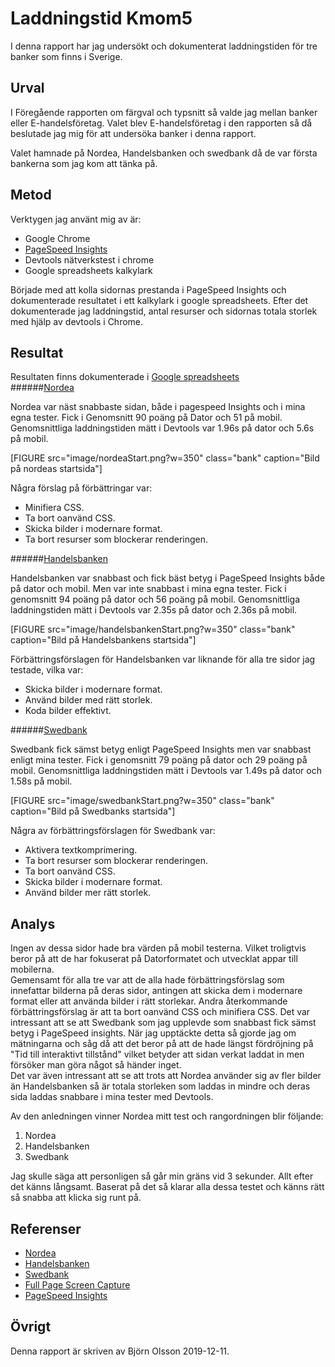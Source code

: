 ---
---
Laddningstid Kmom5
=========================

I denna rapport har jag undersökt och dokumenterat laddningstiden för tre banker som finns i Sverige.

Urval
-----------------------

I Föregående rapporten om färgval och typsnitt så valde jag mellan banker eller E-handelsföretag.
Valet blev E-handelsföretag i den rapporten så då beslutade jag mig för att undersöka banker i denna rapport.

Valet hamnade på Nordea, Handelsbanken och swedbank då de var första bankerna som jag kom att tänka på.


Metod
-----------------------
Verktygen jag använt mig av är:

* Google Chrome
* [PageSpeed Insights](https://developers.google.com/speed/pagespeed/insights/)
* Devtools nätverkstest i chrome
* Google spreadsheets kalkylark

Började med att kolla sidornas prestanda i PageSpeed Insights och dokumenterade resultatet i ett kalkylark i google spreadsheets.
Efter det dokumenterade jag laddningstid, antal resurser och sidornas totala storlek med hjälp av devtools i Chrome.

Resultat
-----------------------
Resultaten finns dokumenterade i [Google spreadsheets](https://docs.google.com/spreadsheets/d/1cZ9frsecPxn3ipQTgv3oWlOsdXm_KT0Dh63dm20mGUY/edit?usp=sharing)  
######[Nordea](https://www.nordea.se)

Nordea var näst snabbaste sidan, både i pagespeed Insights och i mina egna tester.
Fick i Genomsnitt 90 poäng på Dator och 51 på mobil.
Genomsnittliga laddningstiden mätt i Devtools var 1.96s på dator och 5.6s på mobil.

[FIGURE src="image/nordeaStart.png?w=350" class="bank" caption="Bild på nordeas startsida"]

Några förslag på förbättringar var:

* Minifiera CSS.
* Ta bort oanvänd CSS.
* Skicka bilder i modernare format.
* Ta bort resurser som blockerar renderingen.



######[Handelsbanken](https://www.handelsbanken.se/sv/)

Handelsbanken var snabbast och fick bäst betyg i PageSpeed Insights både på dator och mobil.
Men var inte snabbast i mina egna tester.
Fick i genomsnitt 94 poäng på dator och 56 poäng på mobil.
Genomsnittliga laddningstiden mätt i Devtools var 2.35s på dator och 2.36s på mobil.

[FIGURE src="image/handelsbankenStart.png?w=350" class="bank" caption="Bild på Handelsbankens startsida"]

Förbättringsförslagen för Handelsbanken var liknande för alla tre sidor jag testade, vilka var:

* Skicka bilder i modernare format.
* Använd bilder med rätt storlek.
* Koda bilder effektivt.

######[Swedbank](https://www.swedbank.se/)

Swedbank fick sämst betyg enligt PageSpeed Insights men var snabbast enligt mina tester.
Fick i genomsnitt 79 poäng på dator och 29 poäng på mobil.
Genomsnittliga laddningstiden mätt i Devtools var 1.49s på dator och 1.58s på mobil.

[FIGURE src="image/swedbankStart.png?w=350" class="bank" caption="Bild på Swedbanks startsida"]

Några av förbättringsförslagen för Swedbank var:

* Aktivera textkomprimering.
* Ta bort resurser som blockerar renderingen.
* Ta bort oanvänd CSS.
* Skicka bilder i modernare format.
* Använd bilder mer rätt storlek.

Analys
-----------------------

Ingen av dessa sidor hade bra värden på mobil testerna. Vilket troligtvis beror på att de har fokuserat på Datorformatet och utvecklat appar till mobilerna.  
Gemensamt för alla tre var att de alla hade förbättringsförslag som innefattar bilderna på deras sidor, antingen att skicka dem i modernare format eller att använda bilder i rätt storlekar. Andra återkommande förbättringsförslag är att ta bort oanvänd CSS och minifiera CSS.
Det var intressant att se att Swedbank som jag upplevde som snabbast fick sämst betyg i PageSpeed insights.
När jag upptäckte detta så gjorde jag om mätningarna och såg då att det beror på att de hade längst fördröjning på "Tid till interaktivt tillstånd" vilket betyder att sidan verkat laddat in men försöker man göra något så händer inget.  
Det var även intressant att se att trots att Nordea använder sig av fler bilder än Handelsbanken så är totala storleken som laddas in mindre och deras sida laddas snabbare i mina tester med Devtools.

Av den anledningen vinner Nordea mitt test och rangordningen blir följande:

1. Nordea
2. Handelsbanken
3. Swedbank

Jag skulle säga att personligen så går min gräns vid 3 sekunder. Allt efter det känns långsamt.
Baserat på det så klarar alla dessa testet och känns rätt så snabba att klicka sig runt på.

Referenser
-----------------------

* [Nordea](https://www.komplett.se/)
* [Handelsbanken](https://www.netonnet.se/)
* [Swedbank](https://www.colorzilla.com/)
* [Full Page Screen Capture](https://gofullpage.com/)
* [PageSpeed Insights](https://developers.google.com/speed/pagespeed/insights/)

Övrigt
-----------------------

Denna rapport är skriven av Björn Olsson 2019-12-11.
